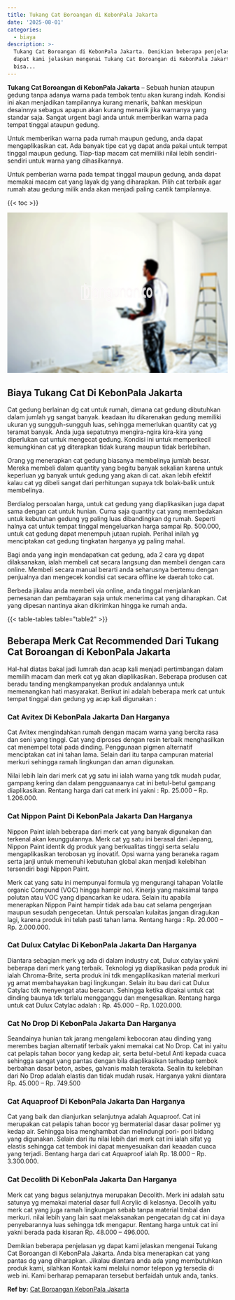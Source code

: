 ```yaml
---
title: Tukang Cat Boroangan di KebonPala Jakarta
date: '2025-08-01'
categories:
  - biaya
description: >-
  Tukang Cat Boroangan di KebonPala Jakarta. Demikian beberapa penjelasan yg
  dapat kami jelaskan mengenai Tukang Cat Boroangan di KebonPala Jakarta. Anda
  bisa...
---
```


**Tukang Cat Boroangan di KebonPala Jakarta** – Sebuah hunian ataupun gedung tanpa adanya warna pada tembok tentu akan kurang indah. Kondisi ini akan menjadikan tampilannya kurang menarik, bahkan meskipun desainnya sebagus apapun akan kurang menarik jika warnanya yang standar saja. Sangat urgent bagi anda untuk memberikan warna pada tempat tinggal ataupun gedung.

Untuk memberikan warna pada rumah maupun gedung, anda dapat mengaplikasikan cat. Ada banyak tipe cat yg dapat anda pakai untuk tempat tinggal maupun gedung. Tiap-tiap macam cat memiliki nilai lebih sendiri-sendiri untuk warna yang dihasilkannya.

Untuk pemberian warna pada tempat tinggal maupun gedung, anda dapat memakai macam cat yang layak dg yang diharapkan. Pilih cat terbaik agar rumah atau gedung milik anda akan menjadi paling cantik tampilannya.

{{< toc >}}

![Tukang Cat Boroangan di KebonPala Jakarta](/images/jasa-cat-murah21.png)

## Biaya Tukang Cat Di KebonPala Jakarta

Cat gedung berlainan dg cat untuk rumah, dimana cat gedung dibutuhkan dalam jumlah yg sangat banyak. keadaan itu dikarenakan gedung memiliki ukuran yg sungguh-sungguh luas, sehingga memerlukan quantity cat yg teramat banyak. Anda juga sepatutnya mengira-ngira kira-kira yang diperlukan cat untuk mengecat gedung. Kondisi ini untuk memperkecil kemungkinan cat yg diterapkan tidak kurang maupun tidak berlebihan.

Orang yg menerapkan cat gedung biasanya membelinya jumlah besar. Mereka membeli dalam quantity yang begitu banyak sekalian karena untuk keperluan yg banyak untuk gedung yang akan di cat. akan lebih efektif kalau cat yg dibeli sangat dari perhitungan supaya tdk bolak-balik untuk membelinya.

Berdialog persoalan harga, untuk cat gedung yang diaplikasikan juga dapat sama dengan cat untuk hunian. Cuma saja quantity cat yang membedakan untuk kebutuhan gedung yg paling luas dibandingkan dg rumah. Seperti halnya cat untuk tempat tinggal mengeluarkan harga sampai Rp. 500.000, untuk cat gedung dapat menempuh jutaan rupiah. Perihal inilah yg menciptakan cat gedung tingkatan harganya yg paling mahal.

Bagi anda yang ingin mendapatkan cat gedung, ada 2 cara yg dapat dilaksanakan, ialah membeli cat secara langsung dan membeli dengan cara online. Membeli secara manual berarti anda seharusnya bertemu dengan penjualnya dan mengecek kondisi cat secara offline ke daerah toko cat.

Berbeda jikalau anda membeli via online, anda tinggal menjalankan pemesanan dan pembayaran saja untuk menerima cat yang diharapkan. Cat yang dipesan nantinya akan dikirimkan hingga ke rumah anda.

{{< table-tables table="table2" >}}

## Beberapa Merk Cat Recommended Dari Tukang Cat Boroangan di KebonPala Jakarta

Hal-hal diatas bakal jadi lumrah dan acap kali menjadi pertimbangan dalam memilih macam dan merk cat yg akan diaplikasikan. Beberapa produsen cat beradu tanding mengkampanyekan produk andalannya untuk memenangkan hati masyarakat. Berikut ini adalah beberapa merk cat untuk tempat tinggal dan gedung yg acap kali digunakan :

### Cat Avitex Di KebonPala Jakarta Dan Harganya

Cat Avitex mengindahkan rumah dengan macam warna yang bercita rasa dan seni yang tinggi. Cat yang diproses dengan resin terbaik menghasilkan cat menempel total pada dinding. Penggunaan pigmen alternatif menciptakan cat ini tahan lama. Selain dari itu tanpa campuran material merkuri sehingga ramah lingkungan dan aman digunakan.

Nilai lebih lain dari merk cat yg satu ini ialah warna yang tdk mudah pudar, gampang kering dan dalam pengguanaanya cat ini betul-betul gampang diaplikasikan. Rentang harga dari cat merk ini yakni : Rp. 25.000 – Rp. 1.206.000.

### Cat Nippon Paint Di KebonPala Jakarta Dan Harganya

Nippon Paint ialah beberapa dari merk cat yang banyak digunakan dan terkenal akan keunggulannya. Merk cat yg satu ini berasal dari Jepang, Nippon Paint identik dg produk yang berkualitas tinggi serta selalu mengaplikasikan terobosan yg inovatif. Opsi warna yang beraneka ragam serta janji untuk memenuhi kebutuhan global akan menjadi kelebihan tersendiri bagi Nippon Paint.

Merk cat yang satu ini mempunyai formula yg mengurangi tahapan Volatile organic Compund (VOC) hingga hampir nol. Kinerja yang maksimal tanpa polutan atau VOC yang dipancarkan ke udara. Selain itu apabila menerapkan Nippon Paint hampir tidak ada bau cat selama pengerjaan maupun sesudah pengecetan. Untuk persoalan kulaitas jangan diragukan lagi, karena produk ini telah pasti tahan lama. Rentang harga : Rp. 20.000 – Rp. 2.000.000.

### Cat Dulux Catylac Di KebonPala Jakarta Dan Harganya

Diantara sebagian merk yg ada di dalam industry cat, Dulux catylax yakni beberapa dari merk yang terbaik. Teknologi yg diaplikasikan pada produk ini ialah Chroma-Brite, serta produk ini tdk mengaplikasikan material merkuri yg amat membahayakan bagi lingkungan. Selain itu bau dari cat Dulux Catylac tdk menyengat atau beracun. Sehingga ketika dipakai untuk cat dinding baunya tdk terlalu mengganggu dan mengesalkan. Rentang harga untuk cat Dulux Catylac adalah : Rp. 45.000 – Rp. 1.020.000.

### Cat No Drop Di KebonPala Jakarta Dan Harganya

Seandainya hunian tak jarang mengalami kebocoran atau dinding yang merembes bagian alternatif terbaik yakni memakai cat No Drop. Cat ini yaitu cat pelapis tahan bocor yang kedap air, serta betul-betul Anti kepada cuaca sehingga sangat yang pantas dengan bila diaplikasikan terhadap tembok berbahan dasar beton, asbes, galvanis malah terakota. Sealin itu kelebihan dari No Drop adalah elastis dan tidak mudah rusak. Harganya yakni diantara Rp. 45.000 – Rp. 749.500

### Cat Aquaproof Di KebonPala Jakarta Dan Harganya

Cat yang baik dan dianjurkan selanjutnya adalah Aquaproof. Cat ini merupakan cat pelapis tahan bocor yg bermaterial dasar dasar polimer yg kedap air. Sehingga bisa menghambat dan melindungi pori- pori bidang yang digunakan. Selain dari itu nilai lebih dari merk cat ini ialah sifat yg elastis sehingga cat tembok ini dapat menyesuaikan dari keaadan cuaca yang terjadi. Bentang harga dari cat Aquaproof ialah Rp. 18.000 – Rp. 3.300.000.

### Cat Decolith Di KebonPala Jakarta Dan Harganya

Merk cat yang bagus selanjutnya merupakan Decolith. Merk ini adalah satu satunya yg memakai material dasar full Acrylic di kelasnya. Decolih yaitu merk cat yang juga ramah lingkungan sebab tanpa material timbal dan merkuri. nilai lebih yang lain saat melaksanakan pengecatan dg cat ini daya penyebarannya luas sehingga tdk mengapur. Rentang harga untuk cat ini yakni berada pada kisaran Rp. 48.000 – 496.000.

Demikian beberapa penjelasan yg dapat kami jelaskan mengenai Tukang Cat Boroangan di KebonPala Jakarta. Anda bisa menerapkan cat yang pantas dg yang diharapkan. Jikalau diantara anda ada yang membutuhkan produk kami, silahkan Kontak kami melalui nomor telepon yg tersedia di web ini. Kami berharap pemaparan tersebut berfaidah untuk anda, tanks.

**Ref by:** [Cat Boroangan KebonPala Jakarta](https://id.wikipedia.org/wiki/Cat)
